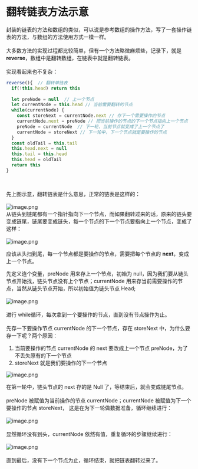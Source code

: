 # 翻转链表方法示意
封装的链表的方法和数组的类似，可以说是参考数组的操作方法，写了一套操作链表的方法，与数组的方法使用方式一模一样。<br />
<br />大多数方法的实现过程都比较简单，但有一个方法略微麻烦些，记录下，就是 **reverse**，数组中是翻转数组，在链表中就是翻转链表。<br />
<br />实现看起来也不复杂：<br />

```javascript
reverse(){  // 翻转单链表
  if(!this.head) return this
  
  let preNode = null  // 上一个节点
  let currentNode = this.head // 当前需要翻转的节点
  while(currentNode) {
    const storeNext = currentNode.next // 存下一个需要操作的节点
    currentNode.next = preNode // 把当前操作的节点的下一个节点指向上一个节点
    preNode = currentNode  // 下一轮，当前节点就变成了上一个节点了
    currentNode = storeNext // 下一轮中，下一个节点就是要操作的节点
  }
  const oldTail = this.tail
  this.head.next = null 
  this.tail = this.head
  this.head = oldTail
  return this
}
```

<br />


先上图示意，翻转链表是什么意思，正常的链表是这样的：<br />
<br />![image.png](https://cdn.nlark.com/yuque/0/2020/png/150099/1595257594121-9b22972a-b2f9-4713-a088-73adc28ea6eb.png#align=left&display=inline&height=105&margin=%5Bobject%20Object%5D&name=image.png&originHeight=210&originWidth=1052&size=17282&status=done&style=none&width=526)<br />从链头到链尾都有一个指针指向下一个节点，而如果翻转过来的话，原来的链头要变成链尾，链尾要变成链头，每一个节点的下一个节点要指向上一个节点，变成了这样：<br />
<br />![image.png](https://cdn.nlark.com/yuque/0/2020/png/150099/1595257700579-4449a93a-a6ce-458d-b8ec-36c56d6c2e98.png#align=left&display=inline&height=89&margin=%5Bobject%20Object%5D&name=image.png&originHeight=178&originWidth=1040&size=17691&status=done&style=none&width=520)

应该从头扫到尾，每一个节点都是要操作的节点，需要把每个节点的 **next**，变成上一个节点。

先定义连个变量，preNode 用来存上一个节点，初始为 null，因为我们要从链头节点开始找，链头节点没有上个节点；currentNode 用来存当前需要操作的节点，当然从链头节点开始，所以初始值为链头节点 Head;<br />
<br />![image.png](https://cdn.nlark.com/yuque/0/2020/png/150099/1595258050232-61171837-b969-4911-b45c-09990b7a68a7.png#align=left&display=inline&height=119&margin=%5Bobject%20Object%5D&name=image.png&originHeight=238&originWidth=1176&size=20698&status=done&style=none&width=588)<br />
<br />进行 while循环，每次拿到一个要操作的节点，直到没有节点操作为止。<br />
<br />先存一下要操作节点 currentNode 的下一个节点，存在 storeNext 中，为什么要存一下呢？两个原因：

1. 当前要操作的节点 currentNode 的 next 要改成上一个节点 preNode，为了不丢失原有的下一个节点
1. storeNext 就是我们要操作的下一个节点



![image.png](https://cdn.nlark.com/yuque/0/2020/png/150099/1595258357396-68710197-ec66-47ca-ba06-9a13b85547fb.png#align=left&display=inline&height=180&margin=%5Bobject%20Object%5D&name=image.png&originHeight=360&originWidth=1168&size=29579&status=done&style=none&width=584)

在第一轮中，链头节点的 next 存的是 Null 了，等结束后，就会变成链尾节点。<br />
<br />preNode 被赋值为当前操作的节点 currentNode；currentNode 被赋值为下一个要操作的节点 storeNext，  这是在为下一轮做数据准备，循环继续进行：<br />
<br />![image.png](https://cdn.nlark.com/yuque/0/2020/png/150099/1595258651766-850a42b1-55b8-4c55-a765-6e5bfeb342ce.png#align=left&display=inline&height=197&margin=%5Bobject%20Object%5D&name=image.png&originHeight=394&originWidth=1214&size=31799&status=done&style=none&width=607)<br />
<br />显然循环没有到头，currentNode 依然有值，重复循环的步骤继续进行：<br />
<br />![image.png](https://cdn.nlark.com/yuque/0/2020/png/150099/1595258778699-1fd4d0c5-3e43-4034-999c-5b4e4df06280.png#align=left&display=inline&height=584&margin=%5Bobject%20Object%5D&name=image.png&originHeight=1168&originWidth=1320&size=93302&status=done&style=none&width=660)<br />
<br />直到最后，没有下一个节点为止，循环结束，就把链表翻转过来了。<br />
<br />
<br />

